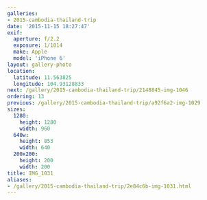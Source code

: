 ```yaml
---
galleries:
- 2015-cambodia-thailand-trip
date: '2015-11-15 18:27:47'
exif:
  aperture: f/2.2
  exposure: 1/1014
  make: Apple
  model: 'iPhone 6'
layout: gallery-photo
location:
  latitude: 11.563825
  longitude: 104.93128833
next: /gallery/2015-cambodia-thailand-trip/2148845-img-1046
ordering: 13
previous: /gallery/2015-cambodia-thailand-trip/a92f6a2-img-1029
sizes:
  1280:
    height: 1280
    width: 960
  640w:
    height: 853
    width: 640
  200x200:
    height: 200
    width: 200
title: IMG_1031
aliases:
- /gallery/2015-cambodia-thailand-trip/2e84c6b-img-1031.html
---
```

